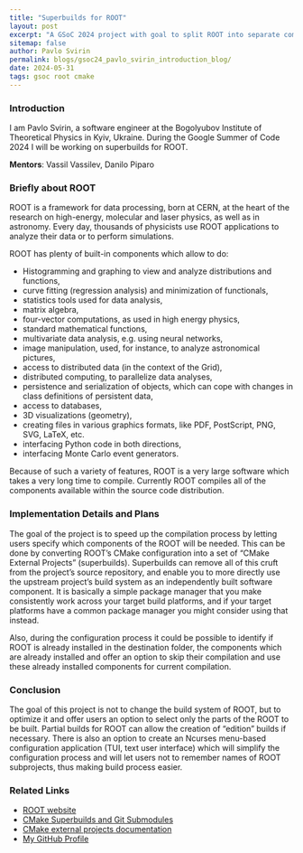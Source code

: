 ```yaml
---
title: "Superbuilds for ROOT"
layout: post
excerpt: "A GSoC 2024 project with goal to split ROOT into separate components and thus speed up its compilation"
sitemap: false
author: Pavlo Svirin
permalink: blogs/gsoc24_pavlo_svirin_introduction_blog/
date: 2024-05-31
tags: gsoc root cmake 
---
```


### Introduction

I am Pavlo Svirin, a software engineer at the Bogolyubov Institute of
Theoretical Physics in Kyiv, Ukraine. During the Google Summer of Code 2024 I
will be working on superbuilds for ROOT.

**Mentors**: Vassil Vassilev, Danilo Piparo


### Briefly about ROOT

ROOT is a framework for data processing, born at CERN, at the heart of the
research on high-energy, molecular and laser physics, as well as in  astronomy.
Every day, thousands of physicists use ROOT applications to analyze their data
or to perform simulations. 

ROOT has plenty of built-in components which allow to do:
- Histogramming and graphing to view and analyze distributions and functions,
- curve fitting (regression analysis) and minimization of functionals,
- statistics tools used for data analysis,
- matrix algebra,
- four-vector computations, as used in high energy physics,
- standard mathematical functions,
- multivariate data analysis, e.g. using neural networks,
- image manipulation, used, for instance, to analyze astronomical pictures,
- access to distributed data (in the context of the Grid),
- distributed computing, to parallelize data analyses,
- persistence and serialization of objects, which can cope with changes in class
  definitions of persistent data,
- access to databases,
- 3D visualizations (geometry),
- creating files in various graphics formats, like PDF, PostScript, PNG, SVG,
  LaTeX, etc.
- interfacing Python code in both directions,
- interfacing Monte Carlo event generators.


Because of such a variety of  features, ROOT is a very large software which
takes a very long time to compile. Currently ROOT compiles all of the components
available within the source code distribution.


### Implementation Details and Plans

The goal of the project is to speed up the compilation process by letting users
specify which components of the ROOT will be needed. This can be done by
converting ROOT’s CMake configuration into a set of “CMake External Projects”
(superbuilds).  Superbuilds can remove all of this cruft from the project’s
source repository, and enable you to more directly use the upstream project’s
build system as an independently built software component. It is basically a
simple package manager that you make consistently work across your target build
platforms, and if your target platforms have a common package manager you might
consider using that instead. 

Also, during the configuration process it could be possible to identify if ROOT
is already installed in the destination folder, the components which are already
installed and offer an option to skip their compilation and use these already
installed components for current compilation.


### Conclusion

The goal of this project is not to change the build system of ROOT, but to
optimize it and offer users an option to select only  the parts of the ROOT to
be built. Partial  builds for ROOT can allow the creation of “edition” builds if
necessary. There is also an option to create an Ncurses menu-based configuration
application (TUI, text user interface) which will simplify the configuration
process and will let users not to remember names of ROOT subprojects, thus
making build process easier.


### Related Links

- [ROOT website](https://root.cern)
- [CMake Superbuilds and Git Submodules](https://www.kitware.com/cmake-superbuilds-git-submodules/)
- [CMake external projects documentation](https://cmake.org/cmake/help/latest/module/ExternalProject.html)
- [My GitHub Profile](https://github.com/pavlo-svirin)


